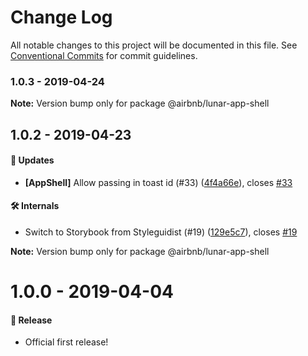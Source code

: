 # Change Log

All notable changes to this project will be documented in this file.
See [Conventional Commits](https://conventionalcommits.org) for commit guidelines.

### 1.0.3 - 2019-04-24

**Note:** Version bump only for package @airbnb/lunar-app-shell





## 1.0.2 - 2019-04-23

#### 🚀 Updates

- **[AppShell]** Allow passing in toast id (#33) ([4f4a66e](https://github.com/airbnb/lunar/commit/4f4a66e)), closes [#33](https://github.com/airbnb/lunar/issues/33)

#### 🛠 Internals

- Switch to Storybook from Styleguidist (#19) ([129e5c7](https://github.com/airbnb/lunar/commit/129e5c7)), closes [#19](https://github.com/airbnb/lunar/issues/19)

**Note:** Version bump only for package @airbnb/lunar-app-shell





# 1.0.0 - 2019-04-04

#### 🎉 Release

- Official first release!

